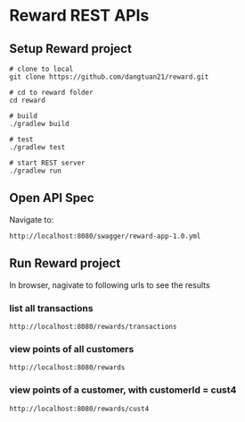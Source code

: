 # Reward REST APIs

## Setup Reward project
```
# clone to local
git clone https://github.com/dangtuan21/reward.git

# cd to reward folder
cd reward

# build
./gradlew build

# test
./gradlew test

# start REST server
./gradlew run
```
## Open API Spec
Navigate to:
```
http://localhost:8080/swagger/reward-app-1.0.yml
```


## Run Reward project
In browser, nagivate to following urls to see the results
### list all transactions
```
http://localhost:8080/rewards/transactions
```
### view points of all customers
```
http://localhost:8080/rewards
```

### view points of a customer, with customerId = cust4
```
http://localhost:8080/rewards/cust4
```
